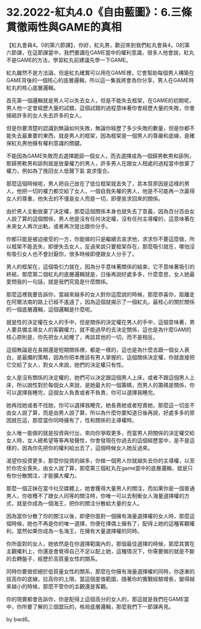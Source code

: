 # 32.2022-紅丸4.0《自由藍圖》：6.三條貫徹兩性與GAME的真相

【紅丸會員4。0的第六節課】，你好，紅丸男，歡迎來到我們紅丸會員4。0的第六節課，在這節課當中，我們要講在GAME當中的權利意識，很多人他會說，紅丸不是GAME的方法，學習紅丸前建議先學一下GAME。

紅丸雖然不是方法論，但是紅丸確實可以用在GAME裡，它會幫助每個男人構築在GAME背後的一個核心的底層邏輯，所以這一集我將會為你分享，男人在GAME時紅丸的核心底層邏輯。

首先第一個邏輯就是男人可以失去女人，但是不能失去框架，在GAME的初期呢，男人他一定會經歷大量的試錯，這個試錯的過程意味著你會經歷大量的失敗，你會搞砸許多的女人失去許多的女人。

但是你要清楚的認識到無論如何失敗，無論你經歷了多少失敗的數量，但是你都不能失去最重要的東西，就是男人的框架，因為框架是一個男人的尊嚴和底線，是確保紅丸男他擁有權利意識的關鍵。

不能因為GAME失敗而去選擇跪舔一個女人，而去選擇成為一個歸男軟男和舔狗，那歸男軟男和舔狗就是放棄權力的男人，許多男人在跟女人相處的過程當中放棄了權力，例如為了挽回女人低聲下氣 哀求復合。

那麼這個時候呢，男人把自己放在了低位框架就丟失了，其本質原因是這樣的男人，他把一切的權力都交給了女人，一個自我失權的男人，他是不可能再一次贏得女人的尊重，他失去的不僅是女人而是一切，即便哀求回來的關係。

由於男人主動放棄了決定權，那麼這個關係本身也就失去了意義，因為百分百由女人說了算的這個關係，男人他是沒有任何決定權，沒有任何主導權的，這意味著在未來女人再次出軌，或者再次提出跟你分手。

你都只能是被迫接受的一方，你能做的只是繼續去哀求他，求求你不要這麼做，所以框架不能丟失，即便失去女人，反過來說只要框架存在，那麼吸引就在，哪怕沒有吸引女人也不會討厭你，很多時候即便跟女人分手了。

男人的框架在，這個吸引力就在，因為分手意味著關係的結束，它不意味著吸引的終結，那麼第二個紅丸的底層邏輯就是，日後再說好處多多，什麼意思，女人她最愛問我的一句話，就是我們究竟是什麼關係。

那麼這裡我要告訴你，當越來越多的女人對你這麼說的時候，那麼恭喜你，距離走在阿爾法南的路上已經不遙遠了，因為這個就揭示了一個紅丸，最核心的關於關係的一個底層邏輯，這個邏輯是什麼呢。

就是性的決定權在女人的手中，但是關係的決定權在男人的手中，這個意味著，男人要具備主導女人的客觀權力，就不能過早的去決定關係，這也是為什麼GAM的核心原則是，你先把女人給睡了，再談其他的一切，而不是相反。

這個無論是在長期還是短期關係裡，都是一樣的，這也是為什麼去跟一個女人表白，是最爛的策略，因為你把本應該有男人掌握的，這個關係決定權，你就直接把它交給了女人，對女人來說，她們的決定權只有性。

女人是沒有關係的決定權的，她們可以決定跟這個男人上床，或者不跟這個男人上床，所以說性對於每個女人來說，是她最大的一個籌碼，而男人的籌碼是關係，你可以選擇我睡完，這個女人負責或者不負責，你可以選擇我睡完。

她再找她或者不找她，你可以選擇我睡完，她長責她或者短責她，那麼這一切並不由女人說了算，而是由男人說了算，所以為什麼你要知道日後再說，好處多多的原因就在這，那麼當你同時擁有了，性和關係的主導權時。

女人唯一能做的就是投資與付出，來向你爭取更多，而當男人把關係的決定權交給女人時，女人總希望等等再發聲性，你會發現在你過去的這個經歷當中，是不是這樣的，因為你先把你的權利給出去了，這個時候女人她反過來。

渴望你投資更多，那麼你投資的越多，你做一個男人你就越失去你的主導權，以至於你完全喪失，由女人說了算，那麼第三個紅丸在game當中的底層邏輯，就是只有你分散關注，才能擴大權力。

那麼一個正妹在當今社交媒體上，她會獲得大量男人的關注，而如果你是一個普通男人，你收穫不了跟女人同等的關注時，你唯一可以去制衡女人海量選擇權的方式，就是你成為一個海王，把你的關注分散給大量的女人。

因為當你分散了你的關注以後，即便你面對一個擁有海量選擇權的女人時，那麼這個時候，她也不再是你的唯一選擇，你便在擇偶上擁有了，配得上她的這種客觀權利，當然如果你成為一名海王，在擁有大量選擇權的同時。

你所面對的女人，她依然是在你選擇範圍內的，那個最佳選擇的時候，那麼其實在主觀權利上，你還是會覺得自己不足以配上她，這種情況下，你需要做的就是不斷的去轉盤子，經歷於高質量女性的關系。

同時你要做拒絕於低質量女性的關系，那麼在你擁有海量選擇權的同時，你逐漸的拔高你的底線，拉高你的上限，當這個差值範圍，隨著你的實戰經驗增長，變得越來越小的時候，那麼不管你的主觀還是客觀。

你的現實都會告訴你，你是配得上這個高分的女人的，那這就是我們在GAME當中，你所要了解的三個盟玩的，格局底層邏輯，那麼我們下一節課再見。

by bwd6。